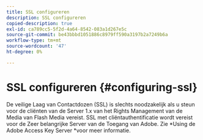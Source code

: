 ```yaml
---
title: SSL configureren
description: SSL configureren
copied-description: true
exl-id: ca789cc5-5f2d-4a64-8542-083a1d267e5c
source-git-commit: be43bbbd1051886c8979ff590a3197b2a7249b6a
workflow-type: tm+mt
source-wordcount: '47'
ht-degree: 0%

---
```


# SSL configureren {#configuring-ssl}

De veilige Laag van Contactdozen (SSL) is slechts noodzakelijk als u steun voor de cliënten van de Server 1.x van het Rights Management van de Media van Flash Media vereist. SSL met cliëntauthentificatie wordt vereist voor de Zeer belangrijke Server van de Toegang van Adobe. Zie *Using de Adobe Access Key Server *voor meer informatie.
